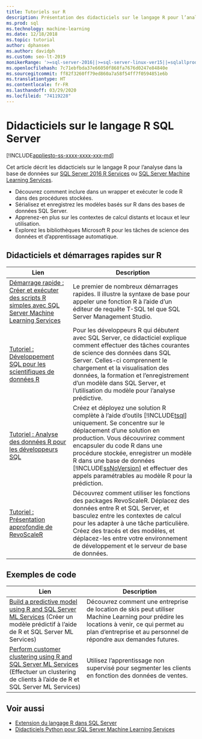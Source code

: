 ```yaml
---
title: Tutoriels sur R
description: Présentation des didacticiels sur le langage R pour l’analyse dans la base de données SQL Server.
ms.prod: sql
ms.technology: machine-learning
ms.date: 12/18/2018
ms.topic: tutorial
author: dphansen
ms.author: davidph
ms.custom: seo-lt-2019
monikerRange: '>=sql-server-2016||>=sql-server-linux-ver15||=sqlallproducts-allversions'
ms.openlocfilehash: 7c71ebfbda37e66050f868fa7676d0247e84840e
ms.sourcegitcommit: ff82f3260ff79ed860a7a58f54ff7f0594851e6b
ms.translationtype: HT
ms.contentlocale: fr-FR
ms.lasthandoff: 03/29/2020
ms.locfileid: "74119228"
---
```

# <a name="sql-server-r-language-tutorials"></a>Didacticiels sur le langage R SQL Server
[!INCLUDE[appliesto-ss-xxxx-xxxx-xxx-md](../../includes/appliesto-ss-xxxx-xxxx-xxx-md.md)]

Cet article décrit les didacticiels sur le langage R pour l’analyse dans la base de données sur [SQL Server 2016 R Services](../install/sql-r-services-windows-install.md) ou [SQL Server Machine Learning Services](../install/sql-machine-learning-services-windows-install.md).

+ Découvrez comment inclure dans un wrapper et exécuter le code R dans des procédures stockées.
+ Sérialisez et enregistrez les modèles basés sur R dans des bases de données SQL Server.
+ Apprenez-en plus sur les contextes de calcul distants et locaux et leur utilisation.
+ Explorez les bibliothèques Microsoft R pour les tâches de science des données et d’apprentissage automatique.

<a name="bkmk_sqltutorials"></a>

## <a name="r-quickstarts-and-tutorials"></a>Didacticiels et démarrages rapides sur R

| Lien | Description |
|------|-------------|
| [Démarrage rapide : Créer et exécuter des scripts R simples avec SQL Server Machine Learning Services](quickstart-r-create-script.md) | Le premier de nombreux démarrages rapides. Il illustre la syntaxe de base pour appeler une fonction R à l’aide d’un éditeur de requête T-SQL tel que SQL Server Management Studio. |
| [Tutoriel : Développement SQL pour les scientifiques de données R](../tutorials/walkthrough-data-science-end-to-end-walkthrough.md) | Pour les développeurs R qui débutent avec SQL Server, ce didacticiel explique comment effectuer des tâches courantes de science des données dans SQL Server. Celles-ci comprennent le chargement et la visualisation des données, la formation et l’enregistrement d’un modèle dans SQL Server, et l’utilisation du modèle pour l’analyse prédictive. |
| [Tutoriel : Analyse des données R pour les développeurs SQL](../tutorials/sqldev-in-database-r-for-sql-developers.md) | Créez et déployez une solution R complète à l’aide d’outils [!INCLUDE[tsql](../../includes/tsql-md.md)] uniquement. Se concentre sur le déplacement d’une solution en production. Vous découvrirez comment encapsuler du code R dans une procédure stockée, enregistrer un modèle R dans une base de données [!INCLUDE[ssNoVersion](../../includes/ssnoversion-md.md)] et effectuer des appels paramétrables au modèle R pour la prédiction. |
| [Tutoriel : Présentation approfondie de RevoScaleR](deepdive-data-science-deep-dive-using-the-revoscaler-packages.md) | Découvrez comment utiliser les fonctions des packages RevoScaleR. Déplacez des données entre R et SQL Server, et basculez entre les contextes de calcul pour les adapter à une tâche particulière. Créez des tracés et des modèles, et déplacez-les entre votre environnement de développement et le serveur de base de données. |

<a name ="bkmk_samples"></a>

## <a name="code-samples"></a>Exemples de code

| Lien | Description |
|------|-------------|
| [Build a predictive model using R and SQL Server ML Services](https://microsoft.github.io/sql-ml-tutorials/R/rentalprediction) (Créer un modèle prédictif à l’aide de R et SQL Server ML Services) | Découvrez comment une entreprise de location de skis peut utiliser Machine Learning pour prédire les locations à venir, ce qui permet au plan d’entreprise et au personnel de répondre aux demandes futures. |
| [Perform customer clustering using R and SQL Server ML Services](https://microsoft.github.io/sql-ml-tutorials/R/customerclustering/) (Effectuer un clustering de clients à l’aide de R et SQL Server ML Services) | Utilisez l’apprentissage non supervisé pour segmenter les clients en fonction des données de ventes. |

## <a name="see-also"></a>Voir aussi

+ [Extension du langage R dans SQL Server](../concepts/extension-r.md)
+ [Didacticiels Python pour SQL Server Machine Learning Services](machine-learning-services-tutorials.md)

